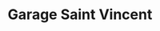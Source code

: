 ---
title: "Garage Saint Vincent"
url: /orleans/garage-saint-vincent/
shop: réparation de voitures
---